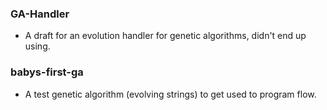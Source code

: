 ### GA-Handler

- A draft for an evolution handler for genetic algorithms, didn't end up using.


### babys-first-ga

- A test genetic algorithm (evolving strings) to get used to program flow.